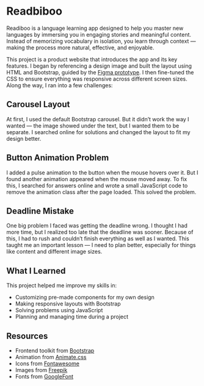# Readbiboo

Readiboo is a language learning app designed to help you master new languages by immersing you in engaging stories and meaningful content. Instead of memorizing vocabulary in isolation, you learn through context — making the process more natural, effective, and enjoyable.

This project is a product website that introduces the app and its key features. I began by referencing a design image and built the layout using HTML and Bootstrap, guided by the [Figma prototype](https://www.figma.com/proto/QJqd1vBz1HUrgMI8snnH83/liu_shuang_prototype?node-id=7-7&t=m0n51RSSKH5PRmLC-1). I then fine-tuned the CSS to ensure everything was responsive across different screen sizes. Along the way, I ran into a few challenges:

## Carousel Layout

At first, I used the default Bootstrap carousel. But it didn’t work the way I wanted — the image showed under the text, but I wanted them to be separate. I searched online for solutions and changed the layout to fit my design better.

## Button Animation Problem

I added a pulse animation to the button when the mouse hovers over it. But I found another animation appeared when the mouse moved away. To fix this, I searched for answers online and wrote a small JavaScript code to remove the animation class after the page loaded. This solved the problem.

## Deadline Mistake

One big problem I faced was getting the deadline wrong. I thought I had more time, but I realized too late that the deadline was sooner. Because of this, I had to rush and couldn’t finish everything as well as I wanted. This taught me an important lesson — I need to plan better, especially for things like content and different image sizes.

## What I Learned

This project helped me improve my skills in:

- Customizing pre-made components for my own design
- Making responsive layouts with Bootstrap
- Solving problems using JavaScript
- Planning and managing time during a project

## Resources

- Frontend toolkit from [Bootstrap](https://getbootstrap.com/)
- Animation from [Animate.css](https://animate.style/)
- Icons from [Fontawesome](https://fontawesome.com/)
- Images from [Freepik](https://www.freepik.com/)
- Fonts from [GoogleFont](https://fonts.google.com/)
